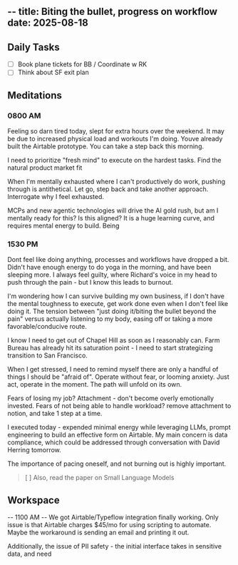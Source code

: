 --
title: Biting the bullet, progress on workflow
date: 2025-08-18
--

## Daily Tasks
- [ ] Book plane tickets for BB / Coordinate w RK
- [ ] Think about SF exit plan

## Meditations

### 0800 AM
Feeling so darn tired today, slept for extra hours over the weekend. It may be due to increased physical load and workouts I'm doing. Youve already built the Airtable prototype. You can take a step back this morning. 

I need to prioritize "fresh mind" to execute on the hardest tasks. Find the natural product market fit

When I'm mentally exhausted where I can't productively do work, pushing through is antithetical. Let go, step back and take another approach. Interrogate why I feel exhausted. 

MCPs and new agentic technologies will drive the AI gold rush, but am I mentally ready for this? Is this aligned? It is a huge learning curve, and requires mental energy to build. Being 

### 1530 PM
Dont feel like doing anything, processes and workflows have dropped a bit. Didn't have enough energy to do yoga in the morning, and have been sleeping more. I always feel guilty, where Richard's voice in my head to push through the pain - but I know this leads to burnout. 

I'm wondering how I can survive building my own business, if I don't have the mental toughness to execute, get work done even when I don't feel like doing it. The tension between "just doing it/biting the bullet beyond the pain" versus actually listening to my body, easing off or taking a more favorable/conducive route. 

I know I need to get out of Chapel Hill as soon as I reasonably can. Farm Bureau has already hit its saturation point - I need to start strategizing transition to San Francisco.

When I get stressed, I need to remind myself there are only a handful of things I should be "afraid of". Operate without fear, or looming anxiety. Just act, operate in the moment. The path will unfold on its own. 

Fears of losing my job? Attachment - don't become overly emotionally invested. 
Fears of not being able to handle workload? remove attachment to notion, and take 1 step at a time. 

I executed today - expended minimal energy while leveraging LLMs, prompt engineering to build an effective form on Airtable. My main concern is data compliance, which could be addressed through conversation with David Herring tomorrow. 

The importance of pacing oneself, and not burning out is highly important. 

> [ ] Also, read the paper on Small Language Models


## Workspace

-- 1100 AM -- 
We got Airtable/Typeflow integration finally working. Only issue is that Airtable charges $45/mo for using scripting to automate. Maybe the workaround is sending an email and printing it out. 

Additionally, the issue of PII safety - the initial interface takes in sensitive data, and need 